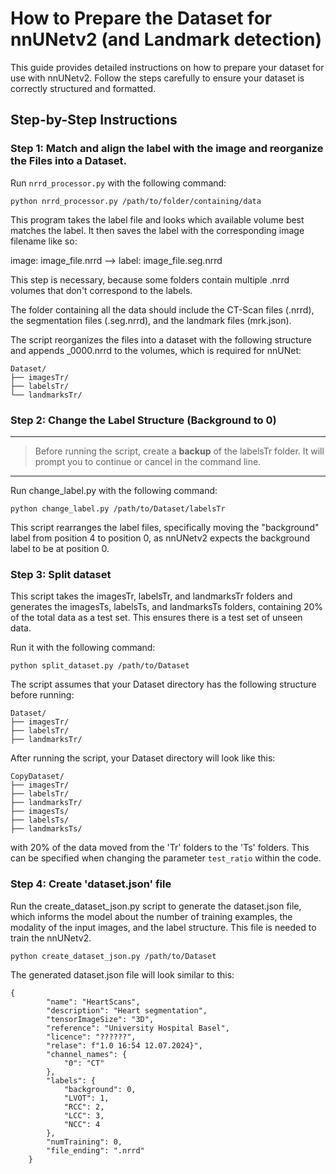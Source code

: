 # How to Prepare the Dataset for nnUNetv2 (and Landmark detection)

This guide provides detailed instructions on how to prepare your dataset for use with nnUNetv2. Follow the steps carefully to ensure your dataset is correctly structured and formatted.

## Step-by-Step Instructions


### Step 1: Match and align the label with the image and reorganize the Files into a Dataset.
Run `nrrd_processor.py` with the following command: 

```
python nrrd_processor.py /path/to/folder/containing/data
```

This program takes the label file and looks which available volume best matches the label. It then saves the label with the corresponding image filename like so: 

image: image_file.nrrd --> label: image_file.seg.nrrd

This step is necessary, because some folders contain multiple .nrrd volumes that don't correspond to the labels.

The folder containing all the data should include the CT-Scan files (.nrrd), the segmentation files (.seg.nrrd), and the landmark files (mrk.json).

The script reorganizes the files into a dataset with the following structure and appends _0000.nrrd to the volumes, which is required for nnUNet:

```
Dataset/
├── imagesTr/
├── labelsTr/
└── landmarksTr/
```


### Step 2: Change the Label Structure (Background to 0)

---
> Before running the script, create a **backup** of the labelsTr folder. It will prompt you to continue or cancel in the command line.
---

Run change_label.py with the following command:
```
python change_label.py /path/to/Dataset/labelsTr
```

This script rearranges the label files, specifically moving the "background" label from position 4 to position 0, as nnUNetv2 expects the background label to be at position 0.

### Step 3: Split dataset 
This script takes the imagesTr, labelsTr, and landmarksTr folders and generates the imagesTs, labelsTs, and landmarksTs folders, containing 20% of the total data as a test set. This ensures there is a test set of unseen data.

Run it with the following command:

```
python split_dataset.py /path/to/Dataset
```
The script assumes that your Dataset directory has the following structure before running:

```
Dataset/
├── imagesTr/
├── labelsTr/
├── landmarksTr/
```
After running the script, your Dataset directory will look like this:
```
CopyDataset/
├── imagesTr/
├── labelsTr/
├── landmarksTr/
├── imagesTs/
├── labelsTs/
├── landmarksTs/
```
with 20% of the data moved from the 'Tr' folders to the 'Ts' folders. This can be specified when changing the parameter `test_ratio` within the code.

### Step 4: Create 'dataset.json' file

Run the create_dataset_json.py script to generate the dataset.json file, which informs the model about the number of training examples, the modality of the input images, and the label structure. This file is needed to train the nnUNetv2.

```
python create_dataset_json.py /path/to/Dataset 
```

The generated dataset.json file will look similar to this:

```
{
        "name": "HeartScans",
        "description": "Heart segmentation",
        "tensorImageSize": "3D",
        "reference": "University Hospital Basel",
        "licence": "??????",
        "relase": f"1.0 16:54 12.07.2024}",
        "channel_names": {
            "0": "CT"
        },
        "labels": {
            "background": 0,
            "LVOT": 1,
            "RCC": 2,
            "LCC": 3,
            "NCC": 4
        },
        "numTraining": 0,
        "file_ending": ".nrrd"
    }
```
